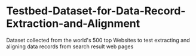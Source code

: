 # Testbed-Dataset-for-Data-Record-Extraction-and-Alignment
Dataset collected from the world's 500 top Websites to test extracting and aligning data records from search result web pages
